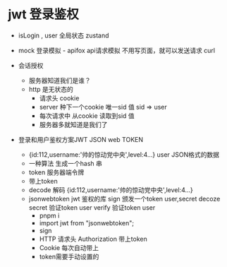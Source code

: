 # jwt 登录鉴权
- isLogin , user 全局状态 zustand
- mock 登录模拟 
         - apifox api请求模拟 
         不用写页面，就可以发送请求 
         curl

- 会话授权
     - 服务器知道我们是谁？
     - http 是无状态的  
         - 请求头 cookie
         - server 种下一个cookie 唯一sid 值 sid => user 
         - 每次请求中 从cookie 读取到sid 值
         - 服务器多就知道是我们了 

 - 登录和用户鉴权方案JWT JSON web TOKEN
     - {id:112,username:'帅的惊动党中央',level:4...}  user JSON格式的数据
     - 一种算法 生成一个hash 串 
     - token 服务器端令牌 
     - 带上token 
     - decode 解码 
        {id:112,username:'帅的惊动党中央',level:4...}
    - jsonwebtoken
         jwt 鉴权的库
         sign 颁发一个token user,secret
         decoze secret 验证token user
         verify 验证token user
         - pnpm i
         - import jwt from "jsonwebtoken";
         - sign
         - HTTP 请求头 Authorization 带上token
         - Cookie 每次自动带上 
         - token需要手动设置的 
